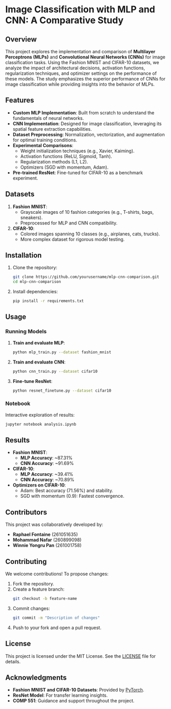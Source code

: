 # Image Classification with MLP and CNN: A Comparative Study

## Overview
This project explores the implementation and comparison of **Multilayer Perceptrons (MLPs)** and **Convolutional Neural Networks (CNNs)** for image classification tasks. Using the Fashion MNIST and CIFAR-10 datasets, we analyze the impact of architectural decisions, activation functions, regularization techniques, and optimizer settings on the performance of these models. The study emphasizes the superior performance of CNNs for image classification while providing insights into the behavior of MLPs.

## Features
- **Custom MLP Implementation**: Built from scratch to understand the fundamentals of neural networks.
- **CNN Implementation**: Designed for image classification, leveraging its spatial feature extraction capabilities.
- **Dataset Preprocessing**: Normalization, vectorization, and augmentation for optimal training conditions.
- **Experimental Comparisons**:
  - Weight initialization techniques (e.g., Xavier, Kaiming).
  - Activation functions (ReLU, Sigmoid, Tanh).
  - Regularization methods (L1, L2).
  - Optimizers (SGD with momentum, Adam).
- **Pre-trained ResNet**: Fine-tuned for CIFAR-10 as a benchmark experiment.

## Datasets
1. **Fashion MNIST**:
   - Grayscale images of 10 fashion categories (e.g., T-shirts, bags, sneakers).
   - Preprocessed for MLP and CNN compatibility.
2. **CIFAR-10**:
   - Colored images spanning 10 classes (e.g., airplanes, cats, trucks).
   - More complex dataset for rigorous model testing.

## Installation
1. Clone the repository:
   ```bash
   git clone https://github.com/yourusername/mlp-cnn-comparison.git
   cd mlp-cnn-comparison
   ```
2. Install dependencies:
   ```bash
   pip install -r requirements.txt
   ```

## Usage
### Running Models
1. **Train and evaluate MLP**:
   ```bash
   python mlp_train.py --dataset fashion_mnist
   ```
2. **Train and evaluate CNN**:
   ```bash
   python cnn_train.py --dataset cifar10
   ```
3. **Fine-tune ResNet**:
   ```bash
   python resnet_finetune.py --dataset cifar10
   ```

### Notebook
Interactive exploration of results:
```bash
jupyter notebook analysis.ipynb
```

## Results
- **Fashion MNIST**:
  - **MLP Accuracy**: ~87.31%
  - **CNN Accuracy**: ~91.69%
- **CIFAR-10**:
  - **MLP Accuracy**: ~39.41%
  - **CNN Accuracy**: ~70.89%
- **Optimizers on CIFAR-10**:
  - Adam: Best accuracy (71.56%) and stability.
  - SGD with momentum (0.9): Fastest convergence.

## Contributors
This project was collaboratively developed by:
- **Raphael Fontaine** (261051635)
- **Mohammad Nafar** (260899098)
- **Winnie Yongru Pan** (261001758)

## Contributing
We welcome contributions! To propose changes:
1. Fork the repository.
2. Create a feature branch:
   ```bash
   git checkout -b feature-name
   ```
3. Commit changes:
   ```bash
   git commit -m "Description of changes"
   ```
4. Push to your fork and open a pull request.

## License
This project is licensed under the MIT License. See the [LICENSE](LICENSE) file for details.

## Acknowledgments
- **Fashion MNIST and CIFAR-10 Datasets**: Provided by [PyTorch](https://pytorch.org/vision/).
- **ResNet Model**: For transfer learning insights.
- **COMP 551**: Guidance and support throughout the project.

